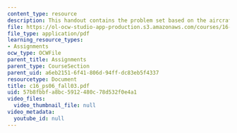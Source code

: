 ```yaml
---
content_type: resource
description: This handout contains the problem set based on the aircraft problem.
file: https://ol-ocw-studio-app-production.s3.amazonaws.com/courses/16-01-unified-engineering-i-ii-iii-iv-fall-2005-spring-2006/57b8fbbfa8bc5912480c78d532f0e4a1_c16_ps06_fall03.pdf
file_type: application/pdf
learning_resource_types:
- Assignments
ocw_type: OCWFile
parent_title: Assignments
parent_type: CourseSection
parent_uid: a6eb2151-6f41-806d-94ff-dc83eb5f4337
resourcetype: Document
title: c16_ps06_fall03.pdf
uid: 57b8fbbf-a8bc-5912-480c-78d532f0e4a1
video_files:
  video_thumbnail_file: null
video_metadata:
  youtube_id: null
---
```

